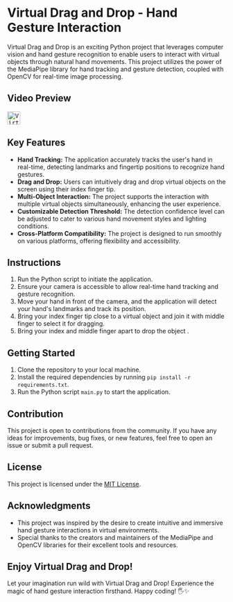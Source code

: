 # Virtual Drag and Drop - Hand Gesture Interaction

Virtual Drag and Drop is an exciting Python project that leverages computer vision and hand gesture recognition to enable users to interact with virtual objects through natural hand movements. This project utilizes the power of the MediaPipe library for hand tracking and gesture detection, coupled with OpenCV for real-time image processing.

## Video Preview
<kbd>
  <a href="https://drive.google.com/file/d/1YEFqSShhRC5EXhfA9ihsNp_WpZC0hiez/view?usp=sharing">
    <img src="https://tse4.mm.bing.net/th?id=OIP.FCE5rC0qLwv0_N2QnAP9bQHaFu&pid=Api&P=0&h=180" width="30"  alt="Virtual Drag and Drop - Hand Gesture Interaction">
  </a>
</kbd>


## Key Features

- **Hand Tracking:** The application accurately tracks the user's hand in real-time, detecting landmarks and fingertip positions to recognize hand gestures.
- **Drag and Drop:** Users can intuitively drag and drop virtual objects on the screen using their index finger tip.
- **Multi-Object Interaction:** The project supports the interaction with multiple virtual objects simultaneously, enhancing the user experience.
- **Customizable Detection Threshold:** The detection confidence level can be adjusted to cater to various hand movement styles and lighting conditions.
- **Cross-Platform Compatibility:** The project is designed to run smoothly on various platforms, offering flexibility and accessibility.

## Instructions

1. Run the Python script to initiate the application.
2. Ensure your camera is accessible to allow real-time hand tracking and gesture recognition.
3. Move your hand in front of the camera, and the application will detect your hand's landmarks and track its position.
4. Bring your index finger tip close to a virtual object and join it with middle finger to select it for dragging.
5. Bring your index and middle finger apart to drop the object .


## Getting Started

1. Clone the repository to your local machine.
2. Install the required dependencies by running `pip install -r requirements.txt`.
3. Run the Python script `main.py` to start the application.

## Contribution

This project is open to contributions from the community. If you have any ideas for improvements, bug fixes, or new features, feel free to open an issue or submit a pull request.

## License

This project is licensed under the [MIT License](LICENSE).

## Acknowledgments

- This project was inspired by the desire to create intuitive and immersive hand gesture interactions in virtual environments.
- Special thanks to the creators and maintainers of the MediaPipe and OpenCV libraries for their excellent tools and resources.

## Enjoy Virtual Drag and Drop!

Let your imagination run wild with Virtual Drag and Drop! Experience the magic of hand gesture interaction firsthand. Happy coding! 🖐️✨
